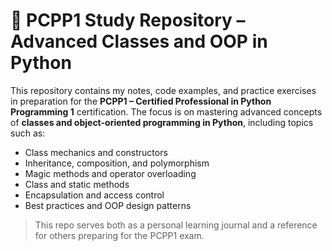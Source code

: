 # 📘 PCPP1 Study Repository – Advanced Classes and OOP in Python

This repository contains my notes, code examples, and practice exercises in preparation for the **PCPP1 – Certified Professional in Python Programming 1** certification. The focus is on mastering advanced concepts of **classes and object-oriented programming in Python**, including topics such as:

- Class mechanics and constructors  
- Inheritance, composition, and polymorphism  
- Magic methods and operator overloading  
- Class and static methods  
- Encapsulation and access control  
- Best practices and OOP design patterns

> This repo serves both as a personal learning journal and a reference for others preparing for the PCPP1 exam.
